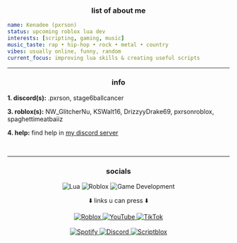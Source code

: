 <div align="center">
  <h3>list of about me</h3>
</div>

```yaml
name: Kenadee (pxrson)
status: upcoming roblox lua dev
interests: [scripting, gaming, music]
music_taste: rap • hip-hop • rock • metal • country
vibes: usually online, funny, random
current_focus: improving lua skills & creating useful scripts
```

---

<div align="center">
  <h3>info</h3>
</div>

**1. discord(s):**
.pxrson,
stage6ballcancer

**3. roblox(s):**
NW_GlitcherNu,
KSWalt16,
DrizzyyDrake69,
pxrsonroblox,
spaghettimeatbaiiz

**4. help:**
find help in [my discord server](https://discord.gg/tAA9bzYyBx)

<br clear="right"/>

---

<div align="center">
  <h3>socials</h3>
</div>

<div align="center">
  
![Lua](https://img.shields.io/badge/Lua-2C2D72?style=flat&logo=lua&logoColor=white)
![Roblox](https://img.shields.io/badge/Roblox-000000?style=flat&logo=roblox&logoColor=white)
![Game Development](https://img.shields.io/badge/Game_Development-4CAF50?style=flat&logo=unity&logoColor=white)

⬇️ links u can press ⬇️
<div align="center">
  <a href="https://www.roblox.com/users/4450443699/profile">
    <img src="https://img.shields.io/badge/Roblox-000000?style=flat&logo=roblox&logoColor=white" alt="Roblox"/>
  </a>
  <a href="https://www.youtube.com/@pxrsonv">
    <img src="https://img.shields.io/badge/YouTube-FF0000?style=flat&logo=youtube&logoColor=white" alt="YouTube"/>
  </a>
  <a href="https://www.tiktok.com/@pxrson999">
    <img src="https://img.shields.io/badge/TikTok-000000?style=flat&logo=tiktok&logoColor=white" alt="TikTok"/>
  </a>
  <br><br>
  <a href="https://open.spotify.com/user/31semjzsclnnsulnm44bvzyeokcu?si=8e9fd303e7844bb4">
    <img src="https://img.shields.io/badge/Spotify-1DB954?style=flat&logo=spotify&logoColor=white" alt="Spotify"/>
  </a>
  <a href="https://discord.com/users/.pxrson">
    <img src="https://img.shields.io/badge/Discord-5865F2?style=flat&logo=discord&logoColor=white" alt="Discord"/>
  </a>
  <a href="https://scriptblox.com/u/pxrson999">
    <img src="https://img.shields.io/badge/Scriptblox-0066CC?style=flat&logoColor=white" alt="Scriptblox"/>
  </a>
</div>
